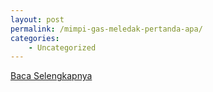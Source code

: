 ```yaml
---
layout: post
permalink: /mimpi-gas-meledak-pertanda-apa/
categories:
    - Uncategorized
---
```


[Baca Selengkapnya](/01)